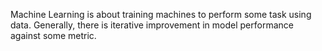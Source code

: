 Machine Learning is about training machines to perform some task using data. Generally, there is iterative improvement in model performance against some metric.